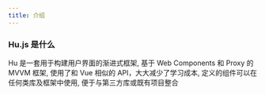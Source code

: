 ```yaml
---
title: 介绍
---
```


### Hu.js 是什么
Hu 是一套用于构建用户界面的渐进式框架, 基于 Web Components 和 Proxy 的 MVVM 框架, 使用了和 Vue 相似的 API，大大减少了学习成本, 定义的组件可以在任何类库及框架中使用, 便于与第三方库或既有项目整合